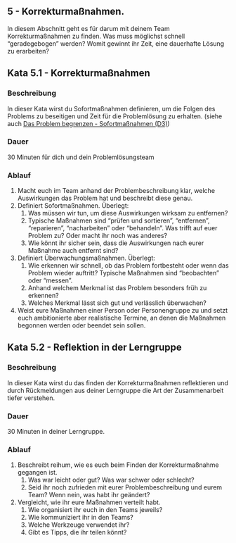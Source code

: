## 5 - Korrekturmaßnahmen.

In diesem Abschnitt geht es für darum mit deinem Team Korrekturmaßnahmen zu finden. Was muss möglichst schnell “geradegebogen” werden? Womit gewinnt ihr Zeit, eine dauerhafte Lösung zu erarbeiten?

## Kata 5.1 - Korrekturmaßnahmen

### Beschreibung

In dieser Kata wirst du Sofortmaßnahmen definieren, um die Folgen des Problems zu beseitigen und Zeit für die Problemlösung zu erhalten. 
(siehe auch [Das Problem begrenzen - Sofortmaßnahmen (D3)](1-0-Grundlagen.md#das-problem-begrenzen---sofortma%C3%9Fnahmen-d3))

### Dauer

30 Minuten für dich und dein Problemlösungsteam

### Ablauf

1. Macht euch im Team anhand der Problembeschreibung klar, welche Auswirkungen das Problem hat und beschreibt diese genau.
2. Definiert Sofortmaßnahmen. Überlegt:
    1. Was müssen wir tun, um diese Auswirkungen wirksam zu entfernen?
    2. Typische Maßnahmen sind “prüfen und sortieren”, “entfernen”, “reparieren”, “nacharbeiten” oder “behandeln”. Was trifft auf euer Problem zu? Oder macht ihr noch was anderes?
    3. Wie könnt ihr sicher sein, dass die Auswirkungen nach eurer Maßnahme auch entfernt sind?
3. Definiert Überwachungsmaßnahmen. Überlegt:
    1. Wie erkennen wir schnell, ob das Problem fortbesteht oder wenn das Problem wieder auftritt? Typische Maßnahmen sind “beobachten” oder “messen”.
    2. Anhand welchem Merkmal ist das Problem besonders früh zu erkennen?
    3. Welches Merkmal lässt sich gut und verlässlich überwachen?
4. Weist eure Maßnahmen einer Person oder Personengruppe zu und setzt euch ambitionierte aber realistische Termine, an denen die Maßnahmen begonnen werden oder beendet sein sollen.

## Kata 5.2 - Reflektion in der Lerngruppe

### Beschreibung

In dieser Kata wirst du das finden der Korrekturmaßnahmen reflektieren und durch Rückmeldungen aus deiner Lerngruppe die Art der Zusammenarbeit tiefer verstehen.

### Dauer

30 Minuten in deiner Lerngruppe.

### Ablauf

1. Beschreibt reihum, wie es euch beim Finden der Korrekturmaßnahme gegangen ist.
    1. Was war leicht oder gut? Was war schwer oder schlecht?
    2. Seid ihr noch zufrieden mit eurer Problembeschreibung und eurem Team? Wenn nein, was habt ihr geändert?
2. Vergleicht, wie ihr eure Maßnahmen verteilt habt.
    1. Wie organisiert ihr euch in den Teams jeweils?
    2. Wie kommuniziert ihr in den Teams?
    3. Welche Werkzeuge verwendet ihr?
    4. Gibt es Tipps, die ihr teilen könnt?
